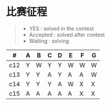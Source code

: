# 比赛征程
> * YES : solved in the contest
> * Accepted : solved after contest
> * Waiting : solving


  \# |  A  |  B  |  C  |  D  |  E  |  F  |  G  
---|---|---|---|---|---|---|---
|c12| Y | W | Y | Y | W | W | W
|c13| Y | Y | A | Y | A | A | W
|c14| Y | Y | Y | A | W | X | X
|c15| A | A | A | A | A | X | X
